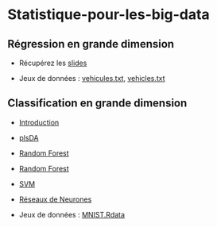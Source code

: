 # Statistique-pour-les-big-data

## Régression en grande dimension

- <p>Récupérez les <a href="Regression-HD.pdf" target="new">slides</a> </p>
- Jeux de données : <a href="vehicules.txt" target="new">vehicules.txt</a>, <a href="vehicles.txt" target="new">vehicles.txt</a></p>

## Classification en grande dimension

- <a href="Classification-intro.pdf" target="new">Introduction</a>
- <a href="Classification-plsDA.pdf" target="new">plsDA</a>
- <a href="Classification-randomForest.pdf" target="new">Random Forest</a>
- <a href="Classification-RegressionLogistique.pdf" target="new">Random Forest</a>
- <a href="Classification-SVM.pdf" target="new">SVM</a>
- <a href="ReseauxDeNeurones.pdf" target="new">Réseaux de Neurones</a>

- Jeux de données : <a href="MNIST.Rdata" target="new">MNIST.Rdata</a>





